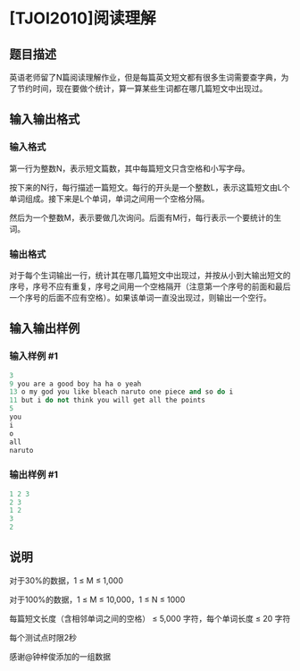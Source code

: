 # [TJOI2010]阅读理解

## 题目描述

英语老师留了N篇阅读理解作业，但是每篇英文短文都有很多生词需要查字典，为了节约时间，现在要做个统计，算一算某些生词都在哪几篇短文中出现过。

## 输入输出格式

### 输入格式

第一行为整数N，表示短文篇数，其中每篇短文只含空格和小写字母。

按下来的N行，每行描述一篇短文。每行的开头是一个整数L，表示这篇短文由L个单词组成。接下来是L个单词，单词之间用一个空格分隔。

然后为一个整数M，表示要做几次询问。后面有M行，每行表示一个要统计的生词。

### 输出格式

对于每个生词输出一行，统计其在哪几篇短文中出现过，并按从小到大输出短文的序号，序号不应有重复，序号之间用一个空格隔开（注意第一个序号的前面和最后一个序号的后面不应有空格）。如果该单词一直没出现过，则输出一个空行。

## 输入输出样例

### 输入样例 #1

```cpp
3
9 you are a good boy ha ha o yeah
13 o my god you like bleach naruto one piece and so do i
11 but i do not think you will get all the points
5
you
i
o
all
naruto

```
### 输出样例 #1

```cpp
1 2 3
2 3
1 2
3
2

```
## 说明

对于30%的数据，1 ≤ M ≤ 1,000

对于100%的数据，1 ≤ M ≤ 10,000，1 ≤ N ≤ 1000

每篇短文长度（含相邻单词之间的空格） ≤ 5,000 字符，每个单词长度 ≤ 20 字符

每个测试点时限2秒

感谢@钟梓俊添加的一组数据

